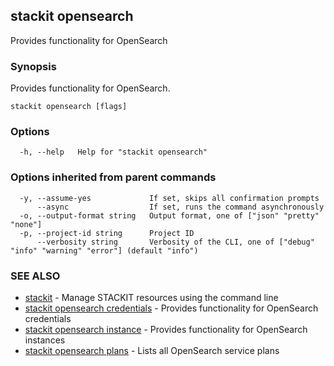 ## stackit opensearch

Provides functionality for OpenSearch

### Synopsis

Provides functionality for OpenSearch.

```
stackit opensearch [flags]
```

### Options

```
  -h, --help   Help for "stackit opensearch"
```

### Options inherited from parent commands

```
  -y, --assume-yes             If set, skips all confirmation prompts
      --async                  If set, runs the command asynchronously
  -o, --output-format string   Output format, one of ["json" "pretty" "none"]
  -p, --project-id string      Project ID
      --verbosity string       Verbosity of the CLI, one of ["debug" "info" "warning" "error"] (default "info")
```

### SEE ALSO

* [stackit](./stackit.md)	 - Manage STACKIT resources using the command line
* [stackit opensearch credentials](./stackit_opensearch_credentials.md)	 - Provides functionality for OpenSearch credentials
* [stackit opensearch instance](./stackit_opensearch_instance.md)	 - Provides functionality for OpenSearch instances
* [stackit opensearch plans](./stackit_opensearch_plans.md)	 - Lists all OpenSearch service plans


